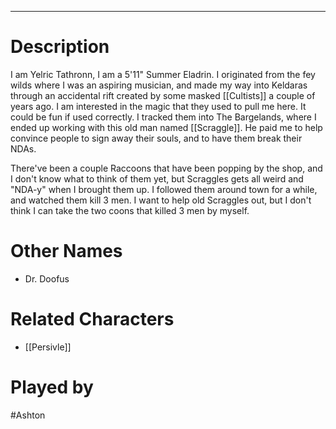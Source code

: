 --------------------------------------------------------------------------------
# Description
I am Yelric Tathronn, I am a 5'11" Summer Eladrin. I originated from the fey wilds where I was an aspiring musician, and made my way into Keldaras through an accidental rift created by some masked [[Cultists]] a couple of years ago. I am interested in the magic that they used to pull me here. It could be fun if used correctly. I tracked them into The Bargelands, where I ended up working with this old man named [[Scraggle]]. He paid me to help convince people to sign away their souls, and to have them break their NDAs. 


There've been a couple Raccoons that have been popping by the shop, and I don't know what to think of them yet, but Scraggles gets all weird and "NDA-y" when I brought them up. I followed them around town for a while, and watched them kill 3 men. I want to help old Scraggles out, but I don't think I can take the two coons that killed 3 men by myself.

# Other Names
* Dr. Doofus
# Related Characters
* [[Persivle]]

# Played by
#Ashton